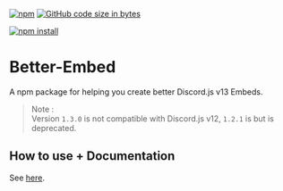 [![npm](https://img.shields.io/npm/dt/discord.js-better-embed)](https://www.npmjs.com/package/discord.js-better-embed)
[![GitHub code size in bytes](https://img.shields.io/github/languages/code-size/Advanced-Command-Handler/Discord.js-Better-Embed)](https://github.com/Advanced-Command-Handler/Discord.js-Better-Embed)

[![npm install](https://nodei.co/npm/discord.js-better-embed.png?downloads=true&stars=true)](https://www.npmjs.com/package/discord.js-better-embed)

# Better-Embed

A npm package for helping you create better Discord.js v13 Embeds.
> Note :<br>
> Version `1.3.0` is not compatible with Discord.js v12, `1.2.1` is but is deprecated.

## How to use + Documentation

See [here](https://github.com/Advanced-Command-Handler/Advanced-Command-Handler/wiki/BetterEmbed-and-templates).
